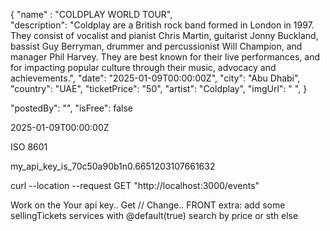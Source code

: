 {
  "name" : "COLDPLAY WORLD TOUR",     
  "description":    "Coldplay are a British rock band formed in London in 1997. They consist of vocalist and pianist Chris Martin, guitarist Jonny Buckland, bassist Guy Berryman, drummer and percussionist Will Champion, and manager Phil Harvey. They are best known for their live performances, and for impacting popular culture through their music, advocacy and achievements.",
  "date":        "2025-01-09T00:00:00Z",
  "city": "Abu Dhabi", 
   "country": "UAE", 
  "ticketPrice":  "50",
  "artist": "Coldplay",
  "imgUrl": " ",
}

  "postedBy": "",
  "isFree": false


2025-01-09T00:00:00Z

ISO 8601

my_api_key_is_70c50a90b1n0.6651203107661632


curl --location --request GET "http://localhost:3000/events" 




Work on the Your api key.. Get // Change.. FRONT
extra: 
add some sellingTickets services with @default(true)
search by price or sth else




